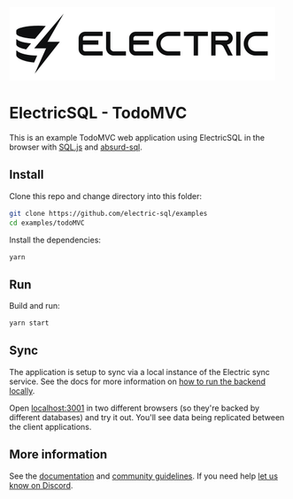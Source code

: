 <a href="https://electric-sql.com">
  <picture>
    <source media="(prefers-color-scheme: dark)"
        srcset="https://raw.githubusercontent.com/electric-sql/meta/main/identity/ElectricSQL-logo-light-trans.svg"
    />
    <source media="(prefers-color-scheme: light)"
        srcset="https://raw.githubusercontent.com/electric-sql/meta/main/identity/ElectricSQL-logo-black.svg"
    />
    <img alt="ElectricSQL logo"
        src="https://raw.githubusercontent.com/electric-sql/meta/main/identity/ElectricSQL-logo-black.svg"
    />
  </picture>
</a>

# ElectricSQL - TodoMVC

This is an example TodoMVC web application using ElectricSQL in the browser with [SQL.js](https://sql.js.org) and [absurd-sql](https://github.com/jlongster/absurd-sql).

## Install

Clone this repo and change directory into this folder:

```sh
git clone https://github.com/electric-sql/examples
cd examples/todoMVC
```

Install the dependencies:


```sh
yarn
```

## Run

Build and run:


```sh
yarn start

```

## Sync

The application is setup to sync via a local instance of the Electric sync service. See the docs for more information on [how to run the backend locally](https://electric-sql.com/docs/overview/examples#option-3--run-the-backend-locally).

Open [localhost:3001](http://localhost:3001) in two different browsers (so they're backed by different databases) and try it out. You'll see data being replicated between the client applications.

## More information

See the [documentation](https://electric-sql.com/docs) and [community guidelines](https://github.com/electric-sql/meta). If you need help [let us know on Discord](https://discord.gg/B7kHGwDcbj).
